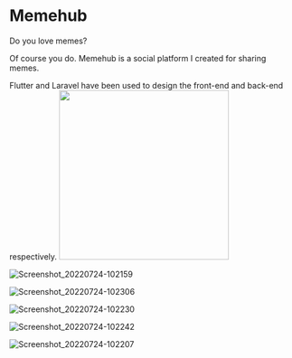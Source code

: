 # Memehub


Do you love memes? 

Of course you do. Memehub is a social platform I created for sharing memes. 

Flutter and Laravel have been used to design the front-end and back-end respectively.
<img src="https://user-images.githubusercontent.com/55271909/181754660-2ff18108-8cb2-4bda-ae33-289b2d14c9e0.jpg" width="300" height="300">

![Screenshot_20220724-102159](https://user-images.githubusercontent.com/55271909/181754681-1ef62d39-5e09-41da-804c-c4212ce79781.jpg)

![Screenshot_20220724-102306](https://user-images.githubusercontent.com/55271909/181754688-c00fb9d1-7cb7-47b2-be10-97644ad60bc9.jpg)

![Screenshot_20220724-102230](https://user-images.githubusercontent.com/55271909/181754699-dbc16481-0a49-48dc-9a42-bb9111c18c5f.jpg)

![Screenshot_20220724-102242](https://user-images.githubusercontent.com/55271909/181754716-0b02cdaf-2bed-404f-b4a4-790503d68e65.jpg)

![Screenshot_20220724-102207](https://user-images.githubusercontent.com/55271909/181754726-e1ea6b69-c413-4566-aff1-952132a4b7da.jpg)

